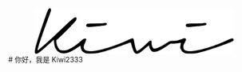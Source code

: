 <img src="./image/kiwi_strong.svg" width="400" style="display:block;margin:0 auto;"/>
# 你好，我是 Kiwi2333